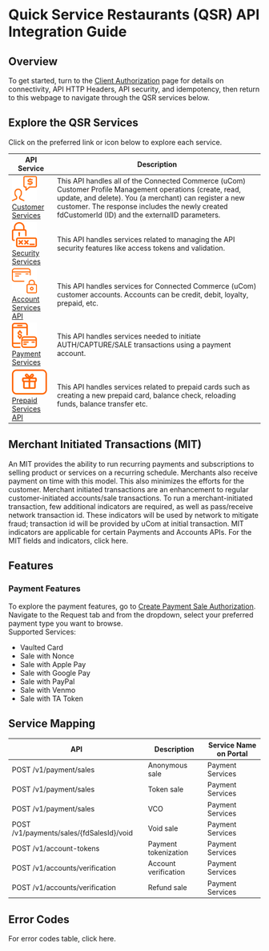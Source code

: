# Quick Service Restaurants (QSR) API Integration Guide

## Overview

<Add Product Content on QSR HERE>

To get started, turn to the <a href="">Client Authorization</a> page for details on connectivity, API HTTP Headers, API security, and idempotency, then return to this webpage to navigate through the QSR services below.

## Explore the QSR Services

Click on the preferred link or icon below to explore each service.

| **API Service**                                           | **Description** |
| --------------------------------------------------------- | --------------
| <a href="../api/?type=post&path=/v1/customers"><img src="https://raw.githubusercontent.com/Fiserv/universal-commerce/develop/assets/images/Picture1.png" alt="Customer_services" style="height:50px" style="maxwidth:50px"></a><br>[Customer Services](../api/?type=post&path=/v1/customers) | This API handles all of the Connected Commerce (uCom) Customer Profile Management operations (create, read, update, and delete). You (a merchant) can register a new customer. The response includes the newly created fdCustomerId (ID) and the externalID parameters. |
| <a href="../api/?type=post&path=/v1/tokens"><img src="https://github.com/Fiserv/universal-commerce/blob/develop/assets/images/Picture20.png?raw=true" alt="Security Services" style="height:50px"></a><br>[Security Services](../api/?type=post&path=/v1/tokens) | This API handles services related to managing the API security features like access tokens and validation. |
| <a href="../api/?type=post&path=/v1/accounts/verification"><img src="https://github.com/Fiserv/universal-commerce/blob/develop/assets/images/Picture4.png?raw=true" alt="Account_services" style="height:50px"></a><br>[Account Services API](../api/?type=post&path=/v1/accounts/verification) | This API handles services for Connected Commerce (uCom) customer accounts. Accounts can be credit, debit, loyalty, prepaid, etc. |
| <a href="../api/?type=post&path=/v1/payments/auths"><img src="https://github.com/Fiserv/universal-commerce/blob/develop/assets/images/Picture19.png?raw=true" alt="Payments" style="height:50px"></a><br>[Payment Services](../api/?type=post&path=/v1/payments/auths) | This API handles services needed to initiate AUTH/CAPTURE/SALE transactions using a payment account. |
|<a href="../api/?type=post&path=/v2/prepaids/multi-purchases"><img src="https://github.com/Fiserv/universal-commerce/blob/develop/assets/images/Picture21.png?raw=true" alt="Prepaid Payments" style="height:50px"></a><br>[Prepaid Services API](../api/?type=post&path=/v2/prepaids/multi-purchases) | This API handles services related to prepaid cards such as creating a new prepaid card, balance check, reloading funds, balance transfer etc. |

## Merchant Initiated Transactions (MIT)
An MIT provides the ability to run recurring payments and subscriptions to selling product or services on a recurring schedule. Merchants also receive payment on time with this model. This also minimizes the efforts for the customer. Merchant initiated transactions are an enhancement to regular customer-initiated accounts/sale transactions. To run a merchant-initiated transaction, few additional indicators are required, as well as pass/receive network transaction id. These indicators will be used by network to mitigate fraud; transaction id will be provided by uCom at initial transaction. MIT indicators are applicable for certain Payments and Accounts APIs. For the MIT fields and indicators, click here<ADD LINK>.

## Features
### Payment Features
To explore the payment features, go to [Create Payment Sale Authorization](../api/?type=post&path=/v1/payments/sales&branch=develop&version=1.0.0). Navigate to the Request tab and from the dropdown, select your preferred payment type you want to browse.<br>
Supported Services:
- Vaulted Card
- Sale with Nonce
- Sale with Apple Pay
- Sale with Google Pay
- Sale with PayPal
- Sale with Venmo
- Sale with TA Token

## Service Mapping

| API                                               | Description                                                | Service Name on Portal |
|---------------------------------------------------|------------------------------------------------------------|------------------------|
| POST /v1/payment/sales                            | Anonymous sale                                             | Payment Services       |
| POST /v1/payment/sales                            | Token sale                                                 | Payment Services       |
| POST /v1/payment/sales                            | VCO                                                        | Payment Services       |
| POST /v1/payments/sales/{fdSalesId}/void          | Void sale                                                  | Payment Services       |
| POST /v1/account-tokens                           | Payment tokenization                                       | Payment Services       |
| POST /v1/accounts/verification                    | Account verification                                       | Payment Services       |
| POST /v1/accounts/verification                    | Refund sale                                                | Payment Services       |


## Error Codes
For error codes table, click here<ADD LINK>.